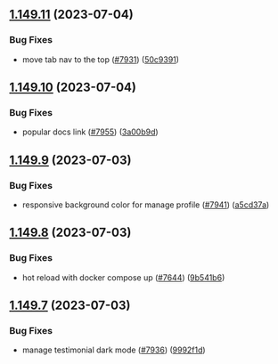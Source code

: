 ## [1.149.11](https://github.com/EddieHubCommunity/LinkFree/compare/v1.149.10...v1.149.11) (2023-07-04)


### Bug Fixes

* move tab nav to the top ([#7931](https://github.com/EddieHubCommunity/LinkFree/issues/7931)) ([50c9391](https://github.com/EddieHubCommunity/LinkFree/commit/50c9391fba9014f9e9ef40041b55c78c26fbda11))



## [1.149.10](https://github.com/EddieHubCommunity/LinkFree/compare/v1.149.9...v1.149.10) (2023-07-04)


### Bug Fixes

* popular docs link ([#7955](https://github.com/EddieHubCommunity/LinkFree/issues/7955)) ([3a00b9d](https://github.com/EddieHubCommunity/LinkFree/commit/3a00b9d91fa9520f197d90db1468f91f7651ac9f))



## [1.149.9](https://github.com/EddieHubCommunity/LinkFree/compare/v1.149.8...v1.149.9) (2023-07-03)


### Bug Fixes

* responsive background color for manage profile ([#7941](https://github.com/EddieHubCommunity/LinkFree/issues/7941)) ([a5cd37a](https://github.com/EddieHubCommunity/LinkFree/commit/a5cd37a2aa442179c0124c948011e12de81250a1))



## [1.149.8](https://github.com/EddieHubCommunity/LinkFree/compare/v1.149.7...v1.149.8) (2023-07-03)


### Bug Fixes

* hot reload with docker compose up ([#7644](https://github.com/EddieHubCommunity/LinkFree/issues/7644)) ([9b541b6](https://github.com/EddieHubCommunity/LinkFree/commit/9b541b6f1988e948b06db65d2b0520caf355d39a))



## [1.149.7](https://github.com/EddieHubCommunity/LinkFree/compare/v1.149.6...v1.149.7) (2023-07-03)


### Bug Fixes

* manage testimonial dark mode ([#7936](https://github.com/EddieHubCommunity/LinkFree/issues/7936)) ([9992f1d](https://github.com/EddieHubCommunity/LinkFree/commit/9992f1dea4bf9720c1cf4b8d2b48c814f6f437d7))



